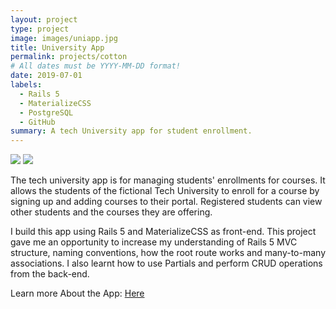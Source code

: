 ```yaml
---
layout: project
type: project
image: images/uniapp.jpg
title: University App
permalink: projects/cotton
# All dates must be YYYY-MM-DD format!
date: 2019-07-01
labels:
  - Rails 5
  - MaterializeCSS
  - PostgreSQL
  - GitHub
summary: A tech University app for student enrollment.
---
```


<div class="ui small rounded images">
<img class="ui image" src="{{ site.baseurl }}/images/uniapp2.jpg">
<img class="ui image" src="{{ site.baseurl }}/images/uniapp1.jpg">
</div>

The tech university app is for managing students' enrollments for courses. It allows the students of the fictional Tech University to enroll for a course by signing up and adding courses to their portal. Registered students can view other students and the courses they are offering. 

I build this app using Rails 5 and MaterializeCSS as front-end. This project gave me an opportunity to increase my understanding of Rails 5 MVC structure, naming conventions, how the root route works and many-to-many associations. I also learnt how to use Partials and perform CRUD operations from the back-end.


Learn more About the App: <a href="https://github.com/PJMantoss/univ_app"><i class="large github icon "></i>Here</a>


